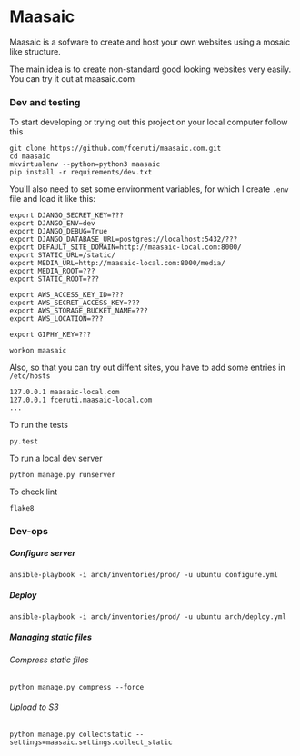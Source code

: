 # Maasaic

Maasaic is a sofware to create and host your own websites using a mosaic like structure.

The main idea is to create non-standard good looking websites very easily. You can try it out at maasaic.com

### Dev and testing

To start developing or trying out this project on your local computer follow this

```
git clone https://github.com/fceruti/maasaic.com.git
cd maasaic
mkvirtualenv --python=python3 maasaic
pip install -r requirements/dev.txt
```

You'll also need to set some environment variables, for which I create `.env` file and load it like this:

```
export DJANGO_SECRET_KEY=???
export DJANGO_ENV=dev
export DJANGO_DEBUG=True
export DJANGO_DATABASE_URL=postgres://localhost:5432/???
export DEFAULT_SITE_DOMAIN=http://maasaic-local.com:8000/
export STATIC_URL=/static/
export MEDIA_URL=http://maasaic-local.com:8000/media/
export MEDIA_ROOT=???
export STATIC_ROOT=???

export AWS_ACCESS_KEY_ID=???
export AWS_SECRET_ACCESS_KEY=???
export AWS_STORAGE_BUCKET_NAME=???
export AWS_LOCATION=???

export GIPHY_KEY=???

workon maasaic
```

Also, so that you can try out diffent sites, you have to add some entries in `/etc/hosts`

```
127.0.0.1 maasaic-local.com
127.0.0.1 fceruti.maasaic-local.com
...
```

To run the tests
```
py.test
```

To run a local dev server
```
python manage.py runserver
```

To check lint
```
flake8
```

### Dev-ops

##### Configure server
```
ansible-playbook -i arch/inventories/prod/ -u ubuntu configure.yml

```

##### Deploy
```
ansible-playbook -i arch/inventories/prod/ -u ubuntu arch/deploy.yml
```

##### Managing static files

###### Compress static files
```
python manage.py compress --force
```

###### Upload to S3
```
python manage.py collectstatic --settings=maasaic.settings.collect_static
```
